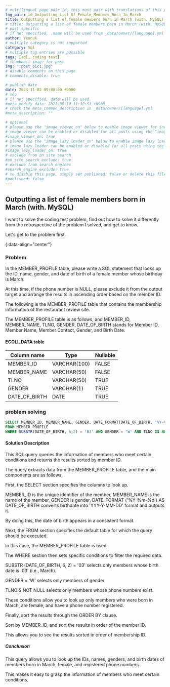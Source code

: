 ```yaml
---
# multilingual page pair id, this must pair with translations of this page. (This name must be unique)
lng_pair: id_Outputting_List_Of_Female_Members_Born_In_March
title: Outputting a list of female members born in March (with. MySQL)
# title: Outputting a list of female members born in March (with. MySQL)
# post specific
# if not specified, .name will be used from _data/owner/[language].yml
author: Yeonuk
# multiple category is not supported
category: Sql
# multiple tag entries are possible
tags: [sql, coding test]
# thumbnail image for post
img: ":post_pic1.jpg"
# disable comments on this page
# comments_disable: true

# publish date
date: 2024-11-02 09:00:00 +0900
# seo
# if not specified, date will be used.
#meta_modify_date: 2021-08-10 11:32:53 +0900
# check the meta_common_description in _data/owner/[language].yml
#meta_description: ""

# optional
# please use the "image_viewer_on" below to enable image viewer for individual pages or posts (_posts/ or [language]/_posts folders).
# image viewer can be enabled or disabled for all posts using the "image_viewer_posts: true" setting in _data/conf/main.yml.
#image_viewer_on: true
# please use the "image_lazy_loader_on" below to enable image lazy loader for individual pages or posts (_posts/ or [language]/_posts folders).
# image lazy loader can be enabled or disabled for all posts using the "image_lazy_loader_posts: true" setting in _data/conf/main.yml.
#image_lazy_loader_on: true
# exclude from on site search
#on_site_search_exclude: true
# exclude from search engines
#search_engine_exclude: true
# to disable this page, simply set published: false or delete this file
#published: false
---
```


<!-- outline-start -->

## Outputting a list of female members born in March (with. MySQL)

I want to solve the coding test problem, find out how to solve it differently from the retrospective of the problem I solved, and get to know.

Let's get to the problem first.

{:data-align="center"}

<!-- outline-end -->

### Problem

In the MEMBER_PROFILE table, please write a SQL statement that looks up the ID, name, gender, and date of birth of a female member whose birthday is March.

At this time, if the phone number is NULL, please exclude it from the output target and arrange the results in ascending order based on the member ID.

The following is the MEMBER_PROFILE table that contains the membership information of the restaurant review site.

The MEMBER_PROFILE table is as follows, and MEMBER_ID, MEMBER_NAME, TLNO, GENDER, DATE_OF_BIRTH stands for Member ID, Member Name, Member Contact, Gender, and Birth Date.

#### ECOLI_DATA table

<!-- | NAME           | TYPE    | NULLABLE |
| -------------- | ------- | -------- |
| ID             | INTEGER | FALSE    |
| PARENT_ID      | INTEGER | TRUE     |
| SIZE_OF_COLONY | INTEGER | FALSE    | -->

<!-- #### restrictions

- The length of a is not less than 1 but not more than 1,000,000.
- a[i] means the number written on the i+1th balloon.
- All numbers of a are integers greater than or equal to -1,000,000 and less than or equal to 1,000,000,000.
- All numbers of a are different -->

<!-- #### I/O Yes -->

| Column name   | Type         | Nullable |
| ------------- | ------------ | -------- |
| MEMBER_ID     | VARCHAR(100) | FALSE    |
| MEMBER_NAME   | VARCHAR(50)  | FALSE    |
| TLNO          | VARCHAR(50)  | TRUE     |
| GENDER        | VARCHAR(1)   | TRUE     |
| DATE_OF_BIRTH | DATE         | TRUE     |

<!-- | a                                     | result |
| ------------------------------------- | ------ |
| [9,-1,-5]                             | 3      |
| [-16,27,65,-2,58,-92,-71,-68,-61,-33] | 6      | -->

<!-- | begin | target | words                                      | return |
| ----- | ------ | ------------------------------------------ | ------ |
| "hit" | "cog"  | ["hot", "dot", "dog", "lot", "log", "cog"] | 4      |
| "hit" | "cog"  | ["hot", "dot", "dog", "lot", "log"]        | 0      | -->

### problem solving

```sql
SELECT MEMBER_ID, MEMBER_NAME, GENDER, DATE_FORMAT(DATE_OF_BIRTH, '%Y-%m-%d') AS DATE_OF_BIRTH
FROM MEMBER_PROFILE
WHERE SUBSTR(DATE_OF_BIRTH, 6,2) = '03' AND GENDER = 'W' AND TLNO IS NOT NULL ORDER BY MEMBER_ID;
```

#### Solution Description

This SQL query queries the information of members who meet certain conditions and returns the results sorted by member ID.

The query extracts data from the MEMBER_PROFILE table, and the main components are as follows.

First, the SELECT section specifies the columns to look up.

MEMBER_ID is the unique identifier of the member, MEMBER_NAME is the name of the member, GENDER is gender, DATE_FORMAT ('%Y-%m-%d') AS DATE_OF_BIRTH converts birthdate into 'YYY-Y-MM-DD' format and outputs it.

By doing this, the date of birth appears in a consistent format.

Next, the FROM section specifies the default table for which the query should be executed.

In this case, the MEMBER_PROFILE table is used.

The WHERE section then sets specific conditions to filter the required data.

SUBSTR (DATE_OF_BIRTH, 6, 2) = '03' selects only members whose birth date is '03' (i.e., March).

GENDER = 'W' selects only members of gender.

TLNOIS NOT NULL selects only members whose phone numbers exist.

These conditions allow you to look up only members who were born in March, are female, and have a phone number registered.

Finally, sort the results through the ORDER BY clause.

Sort by MEMBER_ID, and sort the results in order of the member ID.

This allows you to see the results sorted in order of membership ID.

##### Conclusion

This query allows you to look up the IDs, names, genders, and birth dates of members born in March, female, and registered phone numbers.

This makes it easy to grasp the information of members who meet certain conditions.
